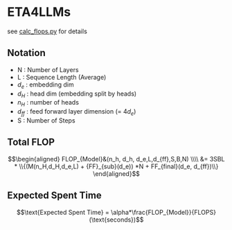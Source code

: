 # ETA4LLMs
see [calc_flops.py](calc_flops.py) for details

## Notation
- N : Number of Layers
- L : Sequence Length (Average)
- $d_e$ : embedding dim
- $d_H$ : head dim (embedding split by heads)
- $n_H$ : number of heads
- $d_{ff}$ : feed forward layer dimension (= $4d_e$)
- S : Number of Steps

## Total FLOP
$$\begin{aligned}
FLOP_{Model}&(n_h, d_h, d_e,L,d_{ff},S,B,N)
\\\\ &= 3SBL * \\{(M(n_H,d_H,d_e,L) + {FF}_{sub}(d_e)) *N + FF_{final}(d_e, d_{ff})\\}
\end{aligned}$$

## Expected Spent Time
$$\text{Expected Spent Time} = \alpha*\frac{FLOP_{Model}}{FLOPS}(\text{seconds})$$

